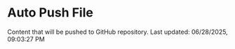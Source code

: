 # Auto Push File

Content that will be pushed to GitHub repository.
Last updated: 06/28/2025, 09:03:27 PM